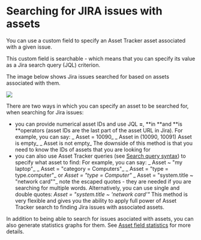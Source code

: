 # Searching for JIRA issues with assets

You can use a custom field to specify an Asset Tracker asset associated with a given issue. 

This custom field is searchable - which means that you can specify its value as a Jira search query \(JQL\) criterion.

The image below shows Jira issues searched for based on assets associated with them.

![](https://confluence.spartez.com/download/attachments/34603499/jql.ss.png?version=1&modificationDate=1480074351798&api=v2)

There are two ways in which you can specify an asset to be searched for, when searching for Jira issues:

* you can provide numerical asset IDs and use JQL **=**, **in **and **is **operators \(asset IDs are the last part of the asset URL in Jira\).   For example, you can say:  _    Asset = 10090_ _    Asset in \(10090, 10091\)     Asset is empty_ _    Asset is not empty_  The downside of this method is that you need to know the IDs of assets that you are looking for
* you can also use Asset Tracker queries \(see [Search query syntax](search-query-syntax/)\) to specify what asset to find:   For example, you can say:  _    Asset ~ "my laptop"_ _    Asset = "category = Computers"_ _    Asset = "type = type.computer"_ or _Asset = "type = Computer"_ _    Asset = "system.title ~ \"network card\""_         note the escaped quotes - they are needed if you are searching for multiple words. Alternatively, you can use single and double quotes: _Asset = "system.title ~ 'network card'"_  This method is very flexible and gives you the ability to apply full power of Asset Tracker search to finding Jira issues with associated assets.

In addition to being able to search for issues asociated with assets, you can also generate statistics graphs for them. See [Asset field statistics](../integrations/asset-custom-field/asset-field-statistics.md) for more details.

